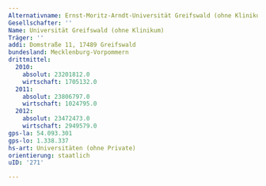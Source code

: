 ```yaml
---
Alternativname: Ernst-Moritz-Arndt-Universität Greifswald (ohne Klinikum)
Gesellschafter: ''
Name: Universität Greifswald (ohne Klinikum)
Träger: ''
addi: Domstraße 11, 17489 Greifswald
bundesland: Mecklenburg-Vorpommern
drittmittel:
  2010:
    absolut: 23201812.0
    wirtschaft: 1705132.0
  2011:
    absolut: 23806797.0
    wirtschaft: 1024795.0
  2012:
    absolut: 23472473.0
    wirtschaft: 2949579.0
gps-la: 54.093.301
gps-lo: 1.338.337
hs-art: Universitäten (ohne Private)
orientierung: staatlich
uID: '271'

---
```


